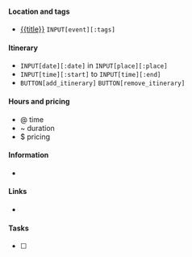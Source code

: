 
#### Location and tags
- [{{title}}](geo:) `INPUT[event][:tags]` 

#### Itinerary
- `INPUT[date][:date]` in `INPUT[place][:place]`
- `INPUT[time][:start]` to `INPUT[time][:end]` 
- `BUTTON[add_itinerary]`  `BUTTON[remove_itinerary]`

#### Hours and pricing
- @ time
- ~ duration
- $ pricing

#### Information
- 
#### Links
- 
#### Tasks
- [ ] 